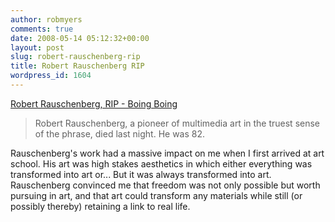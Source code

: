```yaml
---
author: robmyers
comments: true
date: 2008-05-14 05:12:32+00:00
layout: post
slug: robert-rauschenberg-rip
title: Robert Rauschenberg RIP
wordpress_id: 1604
---
```


[Robert Rauschenberg, RIP - Boing Boing](http://www.boingboing.net/2008/05/13/robert-rauschenberg.html)   


<blockquote>Robert Rauschenberg, a pioneer of multimedia art in the truest sense of the phrase, died last night. He was 82.  
</blockquote>

  
Rauschenberg's work had a massive impact on me when I first arrived at art school. His art was high stakes aesthetics in which either everything was transformed into art or... But it was always transformed into art. Rauschenberg convinced me that freedom was not only possible but worth pursuing in art, and that art could transform any materials while still (or possibly thereby) retaining a link to real life.  
  


